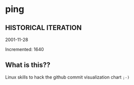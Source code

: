 # ping

## HISTORICAL ITERATION
2001-11-28

Incremented: 1640

## What is this?? 
Linux skills to hack the github commit visualization chart `;-)`
